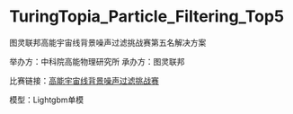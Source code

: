 # TuringTopia_Particle_Filtering_Top5
图灵联邦高能宇宙线背景噪声过滤挑战赛第五名解决方案

举办方：中科院高能物理研究所
承办方：图灵联邦

比赛链接：[高能宇宙线背景噪声过滤挑战赛](https://www.turingtopia.com/competitionnew/detail/e771814b400a4db383183ae48f2c048a/sketch)

模型：Lightgbm单模
